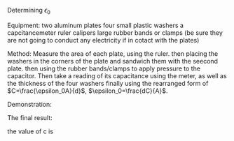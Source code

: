 Determining $\epsilon_0$ 

Equipment:
two aluminum plates
four small plastic washers
a capcitancemeter
ruler
calipers
large rubber bands or clamps (be sure they are not going to conduct any  electricity if in cotact with the plates)

Method:
Measure the area of each plate, using the ruler.
then placing the washers in the corners of the plate and sandwich them with the seecond plate.
then using the rubber bands/clamps to apply pressure to the capacitor.
Then take a reading of its capacitance using the meter, as well as the thickness of the four washers 
finally using the rearranged form of $C=\frac{\epsilon_0A}{d}$, $\epsilon_0=\frac{dC}{A}$.

Demonstration:

The final result:

the value of c is 
